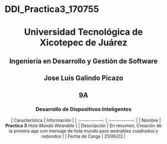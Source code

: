 # DDI_Practica3_170755

<div align="center">
  
# Universidad Tecnológica de Xicotepec de Juárez


## Ingeniería en Desarrollo y Gestión de Software
## Jose Luis Galindo Picazo 
## 9A
### Desarrollo de Dispositivos Inteligentes




&nbsp;
&nbsp;
|  Característica |  Información |
| :------------: | :------------: |
| Nombre | **Practica 3** *Hola Mundo Wearable* |
| Descripción  | En resumen, Creación de la primera app con mensaje de hola mundo para wearables cuadrados y redondos  |
|  Fecha de Carga | 21/06/23  |
